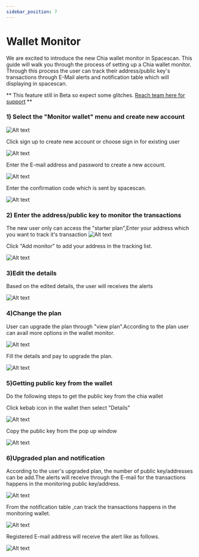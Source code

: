 ```yaml
---
sidebar_position: 7
---
```


# Wallet Monitor

 We are excited to introduce the new Chia wallet monitor in Spacescan. This guide will walk you through the process of setting up a Chia wallet monitor. Through this process the user can track their address/public key's transactions through E-Mail alerts and notification table which will displaying in spacescan. 


** This feature still in Beta so expect some glitches. [Reach team here for support](https://www.spacescan.io/contactus) **
### 1) Select the "Monitor wallet" menu and create new account 


![Alt text](Capture1.PNG)

 Click sign up to create new account or choose sign in for existing user

![Alt text](Capture1.1.PNG)

Enter the E-mail address and password to create a new account.


![Alt text](Capture2.PNG)

Enter the confirmation code which is sent by spacescan.


![Alt text](Capture3.PNG)


### 2) Enter the address/public key to monitor the transactions 
The new user only can access the "starter plan",Enter your address which you want to track it's transaction
![Alt text](Capture4.1.PNG)

Click "Add monitor" to add your address in the tracking list.

![Alt text](Capture4.PNG)

### 3)Edit the details
Based on the edited details, the user will receives the alerts

![Alt text](Capture5.PNG)

### 4)Change the plan 
 User can upgrade the plan through "view plan".According to the plan user can avail more options in the wallet monitor.

![Alt text](Capture6.PNG)

Fill the details and pay to upgrade the plan.

![Alt text](Capture7.PNG)


### 5)Getting public key from the wallet
Do the following steps to get the public key from the chia wallet

Click kebab icon in the wallet then select "Details"

![Alt text](Capture8.1.PNG)

Copy the public key from the pop up window 

![Alt text](capture8.2.png)

### 6)Upgraded plan and notification
According to the user's upgraded plan, the number of public key/addresses can be add.The alerts will receive through the E-mail for the transactions happens in the monitoring public key/address.


![Alt text](Capture8.PNG)


From the notification table ,can track the transactions happens in the monitoring wallet.

![Alt text](Capture9.PNG)

Registered E-mail address will receive the alert like as follows.

![Alt text](Capture10.PNG)




